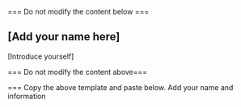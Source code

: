 === Do not modify the content below ===

## [Add your name here]
[Introduce yourself]

=== Do not modify the content above===

=== Copy the above template and paste below. Add your name and information 



